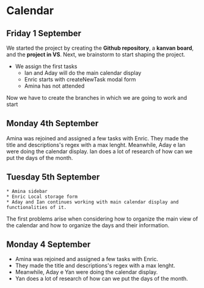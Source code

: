 # Calendar

## Friday 1 September ##

We started the project by creating the **Github repository**, a **kanvan board**, and the **project in VS**.
Next, we brainstorm to start shaping the project.
* We assign the first tasks
    * Ian and Aday will do the main calendar display
    * Enric starts with createNewTask modal form
    * Amina has not attended

Now we have to create the branches in which we are going to work and start

## Monday 4th September

Amina was rejoined and assigned a few tasks with Enric. 
They made the title and descriptions's regex with a max lenght. 
Meanwhile, Aday e Ian were doing the calendar display. 
Ian does a lot of research of how can we put the days of the month.

## Tuesday 5th September


    * Amina sidebar
    * Enric Local storage form
    * Aday and Ian continues working with main calendar display and functionalities of it.
The first problems arise when considering how to organize the main view of the calendar and how to organize the days and their information.

## Monday 4 September ##

* Amina was rejoined and assigned a few tasks with Enric. 
* They made the title and descriptions's regex with a max lenght. 
* Meanwhile, Aday e Yan were doing the calendar display. 
* Yan does a lot of research of how can we put the days of the month.
